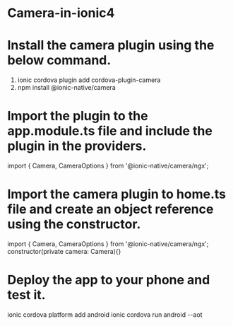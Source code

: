 # Camera-in-ionic4


# Install the camera plugin using the below command.
1.  ionic cordova plugin add cordova-plugin-camera
2.  npm install @ionic-native/camera

# Import the plugin to the app.module.ts file and include the plugin in the providers.
import { Camera, CameraOptions } from '@ionic-native/camera/ngx';

#  Import the camera plugin to home.ts file and create an object reference using the constructor.
import { Camera, CameraOptions } from '@ionic-native/camera/ngx';
constructor(private camera: Camera){}

# Deploy the app to your phone and test it. 
ionic cordova platform add android
ionic cordova run android --aot
